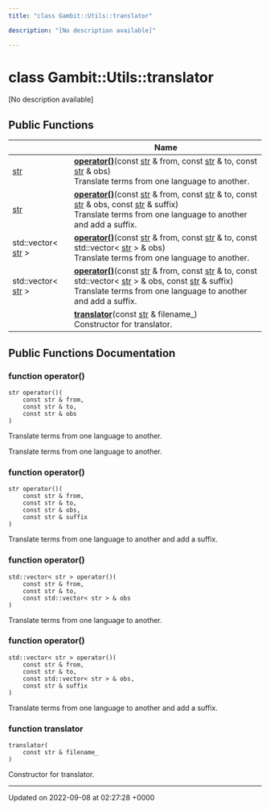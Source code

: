 ```yaml
---
title: "class Gambit::Utils::translator"

description: "[No description available]"

---
```


# class Gambit::Utils::translator



[No description available]

## Public Functions

|                | Name           |
| -------------- | -------------- |
| [str](/documentation/code/namespaces/namespacegambit/#typedef-str) | **[operator()](/documentation/code/classes/classgambit_1_1utils_1_1translator/#function-operator)**(const [str](/documentation/code/namespaces/namespacegambit/#typedef-str) & from, const [str](/documentation/code/namespaces/namespacegambit/#typedef-str) & to, const [str](/documentation/code/namespaces/namespacegambit/#typedef-str) & obs)<br>Translate terms from one language to another.  |
| [str](/documentation/code/namespaces/namespacegambit/#typedef-str) | **[operator()](/documentation/code/classes/classgambit_1_1utils_1_1translator/#function-operator)**(const [str](/documentation/code/namespaces/namespacegambit/#typedef-str) & from, const [str](/documentation/code/namespaces/namespacegambit/#typedef-str) & to, const [str](/documentation/code/namespaces/namespacegambit/#typedef-str) & obs, const [str](/documentation/code/namespaces/namespacegambit/#typedef-str) & suffix)<br>Translate terms from one language to another and add a suffix.  |
| std::vector< [str](/documentation/code/namespaces/namespacegambit/#typedef-str) > | **[operator()](/documentation/code/classes/classgambit_1_1utils_1_1translator/#function-operator)**(const [str](/documentation/code/namespaces/namespacegambit/#typedef-str) & from, const [str](/documentation/code/namespaces/namespacegambit/#typedef-str) & to, const std::vector< [str](/documentation/code/namespaces/namespacegambit/#typedef-str) > & obs)<br>Translate terms from one language to another.  |
| std::vector< [str](/documentation/code/namespaces/namespacegambit/#typedef-str) > | **[operator()](/documentation/code/classes/classgambit_1_1utils_1_1translator/#function-operator)**(const [str](/documentation/code/namespaces/namespacegambit/#typedef-str) & from, const [str](/documentation/code/namespaces/namespacegambit/#typedef-str) & to, const std::vector< [str](/documentation/code/namespaces/namespacegambit/#typedef-str) > & obs, const [str](/documentation/code/namespaces/namespacegambit/#typedef-str) & suffix)<br>Translate terms from one language to another and add a suffix.  |
| | **[translator](/documentation/code/classes/classgambit_1_1utils_1_1translator/#function-translator)**(const [str](/documentation/code/namespaces/namespacegambit/#typedef-str) & filename_)<br>Constructor for translator.  |

## Public Functions Documentation

### function operator()

```
str operator()(
    const str & from,
    const str & to,
    const str & obs
)
```

Translate terms from one language to another. 

Translate terms from one language to another. 


### function operator()

```
str operator()(
    const str & from,
    const str & to,
    const str & obs,
    const str & suffix
)
```

Translate terms from one language to another and add a suffix. 

### function operator()

```
std::vector< str > operator()(
    const str & from,
    const str & to,
    const std::vector< str > & obs
)
```

Translate terms from one language to another. 

### function operator()

```
std::vector< str > operator()(
    const str & from,
    const str & to,
    const std::vector< str > & obs,
    const str & suffix
)
```

Translate terms from one language to another and add a suffix. 

### function translator

```
translator(
    const str & filename_
)
```

Constructor for translator. 

-------------------------------

Updated on 2022-09-08 at 02:27:28 +0000
